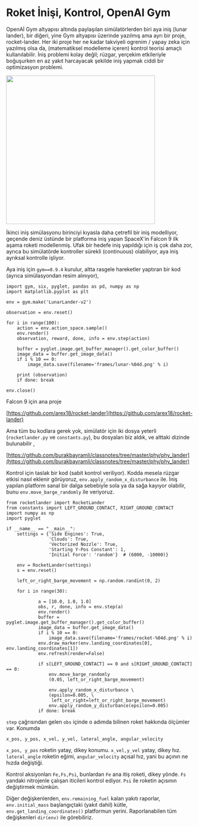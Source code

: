# Roket İnişi, Kontrol, OpenAI Gym

OpenAİ Gym altyapısı altında paylaşılan simülatörlerden biri aya iniş
(lunar lander), bir diğeri, yine Gym altyapısı üzerinde yazılmış ama
ayrı bir proje, rocket-lander. Her iki proje her ne kadar takviyeli
ogrenim / yapay zeka için yazılmış olsa da, (matematiksel modelleme
içeren) kontrol teorisi amaçlı kullanılabilir. İniş problemi kolay
değil; rüzgar, yerçekim etkileriyle boğuşurken en az yakıt harcayacak
şekilde iniş yapmak ciddi bir optimizasyon problemi.

<img width="400" src="https://1.bp.blogspot.com/-OIxLXQe2s7U/XSwvOIA8XQI/AAAAAAAAB1M/WNK70QseuswPtK7E7Zn1ogVhzqSGrE44ACLcBGAs/s1600/rocket-0100.png"/>

İkinci iniş simülasyonu birinciyi kıyasla daha çetrefil bir iniş
modelliyor, geçende deniz üstünde bir platforma iniş yapan SpaceX'in
Falcon 9 ilk aşama roketi modellenmiş. Ufak bir hedefe iniş yapıldığı
için iş çok daha zor, ayrıca bu simülatörde kontroller sürekli
(continuous) olabiliyor, aya iniş ayrıksal kontrolle işliyor.

Aya iniş için `gym==0.9.4` kurulur, altta rasgele hareketler yaptıran
bir kod (ayrıca simülasyondan resim alınıyor),

```
import gym, six, pyglet, pandas as pd, numpy as np
import matplotlib.pyplot as plt

env = gym.make('LunarLander-v2')

observation = env.reset() 

for i in range(100):
    action = env.action_space.sample() 
    env.render()
    observation, reward, done, info = env.step(action)

    buffer = pyglet.image.get_buffer_manager().get_color_buffer()            
    image_data = buffer.get_image_data()
    if i % 10 == 0:
        image_data.save(filename='frames/lunar-%04d.png' % i)
    
    print (observation)
    if done: break
    
env.close()
```

Falcon 9 için ana proje

[https://github.com/arex18/rocket-lander](https://github.com/arex18/rocket-lander)

Ama tüm bu kodlara gerek yok, simülatör için iki dosya yeterli
(`rocketlander.py` ve `constants.py`), bu dosyaları biz aldık, ve
alttaki dizinde bulunabilir ,

[https://github.com/burakbayramli/classnotes/tree/master/phy/phy_lander](https://github.com/burakbayramli/classnotes/tree/master/phy/phy_lander)

Kontrol için taslak bir kod (sabit kontrol veriliyor). Kodda mesela
rüzgar etkisi nasıl eklenir görüyoruz,
`env.apply_random_x_disturbance` ile. İniş yapılan platform sanal bir
dalga sebebiyle sola ya da sağa kayıyor olabilir, bunu
`env.move_barge_randomly` ile veriyoruz.

```
from rocketlander import RocketLander
from constants import LEFT_GROUND_CONTACT, RIGHT_GROUND_CONTACT
import numpy as np
import pyglet

if __name__ == "__main__":
    settings = {'Side Engines': True,
                'Clouds': True,
                'Vectorized Nozzle': True,
                'Starting Y-Pos Constant': 1,
                'Initial Force': 'random'}  # (6000, -10000)}

    env = RocketLander(settings)
    s = env.reset()
    
    left_or_right_barge_movement = np.random.randint(0, 2)
    
    for i in range(30):

            a = [10.0, 1.0, 1.0]                        
            obs, r, done, info = env.step(a)
            env.render()
            buffer = pyglet.image.get_buffer_manager().get_color_buffer()            
            image_data = buffer.get_image_data()
            if i % 10 == 0:
                image_data.save(filename='frames/rocket-%04d.png' % i)
            env.draw_marker(env.landing_coordinates[0], env.landing_coordinates[1])
            env.refresh(render=False)

            if s[LEFT_GROUND_CONTACT] == 0 and s[RIGHT_GROUND_CONTACT] == 0:
                env.move_barge_randomly
                (0.05, left_or_right_barge_movement)

                env.apply_random_x_disturbance \
                (epsilon=0.005, \
                 left_or_right=left_or_right_barge_movement)
                env.apply_random_y_disturbance(epsilon=0.005)
            if done: break
```

`step` çağrısından gelen `obs` içinde o adımda bilinen roket hakkında
ölçümler var. Konumda

```
x_pos, y_pos, x_vel, y_vel, lateral_angle, angular_velocity
```

`x_pos, y_pos` roketin yatay, dikey konumu. `x_vel,y_vel` yatay, dikey
hız. `lateral_angle` roketin eğimi, `angular_velocity` açısal hız,
yani bu açının ne hızda değiştiği.

Kontrol aksiyonları `Fe,Fs,Psi`, bunlardan `Fe` ana itiş roketi, dikey
yönde. `Fs` yandaki nitrojenle çalışan iticileri kontrol ediyor. `Psi`
ile roketin açısının değiştirmek mümkün.

Diğer değişkenlerden, `env.remaining_fuel` kalan yakıtı raporlar,
`env.initial_mass` başlangıçtaki (yakıt dahil) kütle,
`env.get_landing_coordinates()` platformun yerini. Raporlanabilen tüm
değişkenleri `dir(env)` ile görebiliriz.


